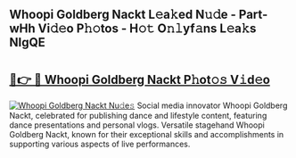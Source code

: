 ## Whoopi Goldberg Nackt L𝚎a𝚔ed N𝚞𝚍e - Part-wHh Vi𝚍𝚎o P𝚑𝚘tos - H𝚘𝚝 O𝚗𝚕yf𝚊ns L𝚎a𝚔s NIgQE

# <h2><a href="http://kf2qzkf.oniu.top/?m=Whoopi+Goldberg+Nackt">🔗👉 🔴 Whoopi Goldberg Nackt P𝚑ot𝚘𝚜 V𝚒d𝚎o</a></h2>

[![Whoopi Goldberg Nackt Nu𝚍e𝚜](https://i.imgur.com/0qMVB7G.gif)](http://kf2qzkf.oniu.top/?m=Whoopi+Goldberg+Nackt)
Social media innovator Whoopi Goldberg Nackt, celebrated for publishing dance and lifestyle content, featuring dance presentations and personal vlogs. Versatile stagehand Whoopi Goldberg Nackt, known for their exceptional skills and accomplishments in supporting various aspects of live performances.  

